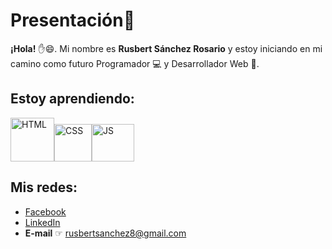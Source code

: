 # **Presentación**📄 

**¡Hola!** ✋😄. Mi nombre es **Rusbert Sánchez Rosario** y estoy iniciando en mi camino como futuro Programador 💻 y Desarrollador Web 📱. 

## Estoy aprendiendo:

<img width="70px" src="https://www.stucom.com/es/las-nuevas-caracteristicas-del-html5-siempre-a-vista/media/html5-wordpress.png" alt="HTML" title="HTML (HyperText Markud Language)"><img width="60px" src="https://image.flaticon.com/icons/png/512/919/919826.png" alt="CSS" title="CSS (Cascading Style Sheets)"><img width="68px" height="60px" src="https://es.ourcodeworld.com/recursos-publicos/galeria/categorielogo-5c96c4b544d8c.png" alt="JS" title="JS (JavaScript)">


## Mis redes:

+ [Facebook](https://www.facebook.com/profile.php?id=100010898806255)
+ [LinkedIn](https://www.linkedin.com/in/rusbert-s%C3%A1nchez-77b6a71a6/)
+ **E-mail** ☞ rusbertsanchez8@gmail.com

<!--
**Rusbert8/Rusbert8** is a ✨ _special_ ✨ repository because its `README.md` (this file) appears on your GitHub profile.

Here are some ideas to get you started:

- 🔭 I’m currently working on ...
- 🌱 I’m currently learning ...
- 👯 I’m looking to collaborate on ...
- 🤔 I’m looking for help with ...
- 💬 Ask me about ...
- 📫 How to reach me: ...
- 😄 Pronouns: ...
- ⚡ Fun fact: ...
-->
